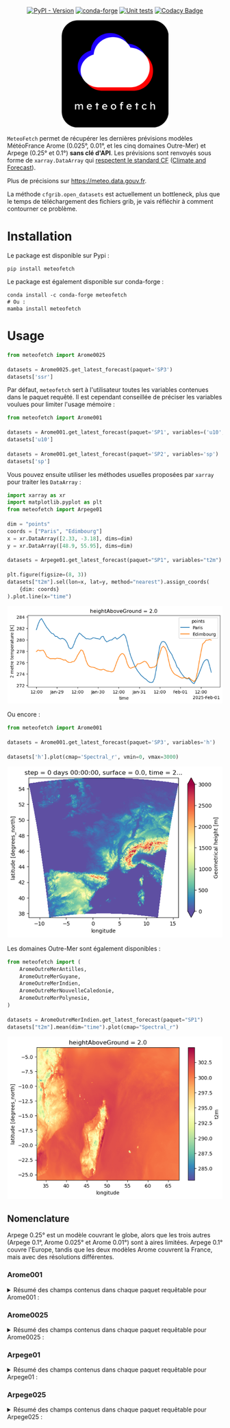 <div align="center">
  
[![PyPI - Version](https://img.shields.io/pypi/v/meteofetch)](https://pypi.org/project/meteofetch/)
[![conda-forge](https://anaconda.org/conda-forge/meteofetch/badges/version.svg)](https://anaconda.org/conda-forge/meteofetch)
[![Unit tests](https://github.com/CyrilJl/meteofetch/actions/workflows/pytest.yml/badge.svg)](https://github.com/CyrilJl/meteofetch/actions/workflows/pytest.yml)
[![Codacy Badge](https://app.codacy.com/project/badge/Grade/e9c19a5585b94cb884b738fba87073a1)](https://app.codacy.com/gh/CyrilJl/MeteoFetch/dashboard?utm_source=gh&utm_medium=referral&utm_content=&utm_campaign=Badge_grade)

  <a href="https://github.com/CyrilJl/meteofetch">
    <img src="https://raw.githubusercontent.com/CyrilJl/MeteoFetch/main/_static/logo.svg" alt="Logo" width="250"/>
  </a>

</div>

``MeteoFetch`` permet de récupérer les dernières prévisions modèles MétéoFrance Arome (0.025°, 0.01°, et les cinq domaines Outre-Mer) et Arpege (0.25° et 0.1°) **sans clé d'API**.
Les prévisions sont renvoyés sous forme de ``xarray.DataArray`` qui [respectent le standard CF](https://cfchecker.ncas.ac.uk/) ([Climate and Forecast](https://cfconventions.org/)).

Plus de précisions sur <https://meteo.data.gouv.fr>.

La méthode ``cfgrib.open_datasets`` est actuellement un bottleneck, plus que le temps de téléchargement des fichiers grib, je vais réfléchir à comment contourner ce problème.

# Installation

Le package est disponible sur Pypi :

```console
pip install meteofetch
```

Le package est également disponible sur conda-forge :

```console
conda install -c conda-forge meteofetch
# Ou :
mamba install meteofetch
```

# Usage

```python
from meteofetch import Arome0025

datasets = Arome0025.get_latest_forecast(paquet='SP3')
datasets['ssr']
```

Par défaut, ``meteofetch`` sert à l'utilisateur toutes les variables contenues dans le paquet requêté.
Il est cependant conseillée de préciser les variables voulues pour limiter l'usage mémoire :

```python
from meteofetch import Arome001

datasets = Arome001.get_latest_forecast(paquet='SP1', variables=('u10', 'v10'))
datasets['u10']

datasets = Arome001.get_latest_forecast(paquet='SP2', variables='sp')
datasets['sp']
```

Vous pouvez ensuite utiliser les méthodes usuelles proposées par ``xarray`` pour traiter les ``DataArray`` :

```python
import xarray as xr
import matplotlib.pyplot as plt
from meteofetch import Arpege01

dim = "points"
coords = ["Paris", "Edimbourg"]
x = xr.DataArray([2.33, -3.18], dims=dim)
y = xr.DataArray([48.9, 55.95], dims=dim)

datasets = Arpege01.get_latest_forecast(paquet="SP1", variables="t2m")

plt.figure(figsize=(8, 3))
datasets["t2m"].sel(lon=x, lat=y, method="nearest").assign_coords(
    {dim: coords}
).plot.line(x="time")
```

![output_code_1](https://raw.githubusercontent.com/CyrilJl/MeteoFetch/main/_static/time_series.png)

Ou encore :

```python
from meteofetch import Arome001

datasets = Arome001.get_latest_forecast(paquet='SP3', variables='h')

datasets['h'].plot(cmap='Spectral_r', vmin=0, vmax=3000)
```

![output_code_2](https://raw.githubusercontent.com/CyrilJl/MeteoFetch/main/_static/plot_map.png)

Les domaines Outre-Mer sont également disponibles :

```python
from meteofetch import (
    AromeOutreMerAntilles,
    AromeOutreMerGuyane,
    AromeOutreMerIndien,
    AromeOutreMerNouvelleCaledonie,
    AromeOutreMerPolynesie,
)

datasets = AromeOutreMerIndien.get_latest_forecast(paquet="SP1")
datasets["t2m"].mean(dim="time").plot(cmap="Spectral_r")
```

![output_code_3](https://raw.githubusercontent.com/CyrilJl/MeteoFetch/main/_static/plot_map_indien.png)

## Nomenclature

Arpege 0.25° est un modèle couvrant le globe, alors que les trois autres (Arpege 0.1°, Arome 0.025° et Arome 0.01°) sont à aires limitées. Arpege 0.1° couvre l'Europe, tandis que les deux modèles Arome couvrent la France, mais avec des résolutions différentes.

### Arome001

<details>
<summary>Résumé des champs contenus dans chaque paquet requêtable pour Arome001 :</summary>

| Paquet | Champ    | Description                                                 | Dimensions                                     | Shape dun run complet |
|--------|----------|-------------------------------------------------------------|------------------------------------------------|-----------------------|
| SP1    | u10      | 10 metre U wind component                                   | (time, latitude, longitude)                    | (52, 1791, 2801)      |
|        | v10      | 10 metre V wind component                                   | (time, latitude, longitude)                    | (52, 1791, 2801)      |
|        | t2m      | 2 metre temperature                                         | (time, latitude, longitude)                    | (52, 1791, 2801)      |
|        | r2       | 2 metre relative humidity                                   | (time, latitude, longitude)                    | (52, 1791, 2801)      |
|        | efg10    | 10 metre eastward wind gust since previous post-processing  | (time, latitude, longitude)                    | (51, 1791, 2801)      |
|        | nfg10    | 10 metre northward wind gust since previous post-processing | (time, latitude, longitude)                    | (51, 1791, 2801)      |
| SP2    | sp       | Surface pressure                                            | (time, latitude, longitude)                    | (52, 1791, 2801)      |
|        | CAPE_INS | Convective Available Potential Energy instantaneous         | (time, latitude, longitude)                    | (52, 1791, 2801)      |
|        | lcc      | Low cloud cover                                             | (time, latitude, longitude)                    | (51, 1791, 2801)      |
|        | mcc      | Medium cloud cover                                          | (time, latitude, longitude)                    | (51, 1791, 2801)      |
|        | hcc      | High cloud cover                                            | (time, latitude, longitude)                    | (51, 1791, 2801)      |
|        | tgrp     | Graupel (snow pellets) precipitation                        | (time, latitude, longitude)                    | (51, 1791, 2801)      |
|        | tirf     | Time integral of rain flux                                  | (time, latitude, longitude)                    | (51, 1791, 2801)      |
|        | tsnowp   | Total snow precipitation                                    | (time, latitude, longitude)                    | (51, 1791, 2801)      |
| SP3    | h        | Geometrical height                                          | (latitude, longitude)                          | (1791, 2801)          |
| HP1    | ws       | Wind speed                                                  | (time, heightAboveGround, latitude, longitude) | (52, 2, 1791, 2801)   |
|        | u        | U component of wind                                         | (time, heightAboveGround, latitude, longitude) | (52, 2, 1791, 2801)   |
|        | v        | V component of wind                                         | (time, heightAboveGround, latitude, longitude) | (52, 2, 1791, 2801)   |
|        | r        | Relative humidity                                           | (time, heightAboveGround, latitude, longitude) | (52, 4, 1791, 2801)   |
|        | u10      | 10 metre U wind component                                   | (time, latitude, longitude)                    | (52, 1791, 2801)      |
|        | v10      | 10 metre V wind component                                   | (time, latitude, longitude)                    | (52, 1791, 2801)      |
|        | si10     | 10 metre wind speed                                         | (time, latitude, longitude)                    | (52, 1791, 2801)      |
|        | wdir10   | 10 metre wind direction                                     | (time, latitude, longitude)                    | (52, 1791, 2801)      |
|        | wdir     | Wind direction                                              | (time, heightAboveGround, latitude, longitude) | (52, 3, 1791, 2801)   |
|        | u100     | 100 metre U wind component                                  | (time, latitude, longitude)                    | (52, 1791, 2801)      |
|        | v100     | 100 metre V wind component                                  | (time, latitude, longitude)                    | (52, 1791, 2801)      |
|        | si100    | 100 metre wind speed                                        | (time, latitude, longitude)                    | (52, 1791, 2801)      |

</details>

### Arome0025

<details>
<summary>Résumé des champs contenus dans chaque paquet requêtable pour Arome0025 :</summary>

| Paquet | Champ    | Description                                                    | Dimensions                                      | Shape dun run complet |
|--------|----------|----------------------------------------------------------------|-------------------------------------------------|-----------------------|
| SP1    | fg10     | Maximum 10 metre wind gust since previous post-processing      | (time, latitude, longitude)                     | (51, 717, 1121)       |
|        | efg10    | 10 metre eastward wind gust since previous post-processing     | (time, latitude, longitude)                     | (51, 717, 1121)       |
|        | nfg10    | 10 metre northward wind gust since previous post-processing    | (time, latitude, longitude)                     | (51, 717, 1121)       |
|        | u10      | 10 metre U wind component                                      | (time, latitude, longitude)                     | (52, 717, 1121)       |
|        | v10      | 10 metre V wind component                                      | (time, latitude, longitude)                     | (52, 717, 1121)       |
|        | si10     | 10 metre wind speed                                            | (time, latitude, longitude)                     | (52, 717, 1121)       |
|        | wdir10   | 10 metre wind direction                                        | (time, latitude, longitude)                     | (52, 717, 1121)       |
|        | t2m      | 2 metre temperature                                            | (time, latitude, longitude)                     | (52, 717, 1121)       |
|        | r2       | 2 metre relative humidity                                      | (time, latitude, longitude)                     | (52, 717, 1121)       |
|        | prmsl    | Pressure reduced to MSL                                        | (time, latitude, longitude)                     | (52, 717, 1121)       |
|        | ssrd     | Surface short-wave (solar) radiation downwards                 | (time, latitude, longitude)                     | (51, 717, 1121)       |
|        | tp       | Total Precipitation                                            | (time, latitude, longitude)                     | (51, 717, 1121)       |
|        | tgrp     | Graupel (snow pellets) precipitation                           | (time, latitude, longitude)                     | (51, 717, 1121)       |
|        | tsnowp   | Total snow precipitation                                       | (time, latitude, longitude)                     | (51, 717, 1121)       |
| SP2    | d2m      | 2 metre dewpoint temperature                                   | (time, latitude, longitude)                     | (52, 717, 1121)       |
|        | sh2      | 2 metre specific humidity                                      | (time, latitude, longitude)                     | (52, 717, 1121)       |
|        | mx2t     | Maximum temperature at 2 metres since previous post-processing | (time, latitude, longitude)                     | (51, 717, 1121)       |
|        | mn2t     | Minimum temperature at 2 metres since previous post-processing | (time, latitude, longitude)                     | (51, 717, 1121)       |
|        | t        | Temperature                                                    | (time, latitude, longitude)                     | (52, 717, 1121)       |
|        | sp       | Surface pressure                                               | (time, latitude, longitude)                     | (52, 717, 1121)       |
|        | blh      | Boundary layer height                                          | (time, latitude, longitude)                     | (52, 717, 1121)       |
|        | h        | Geometrical height                                             | (latitude, longitude)                           | (717, 1121)           |
|        | lcc      | Low cloud cover                                                | (time, latitude, longitude)                     | (51, 717, 1121)       |
|        | mcc      | Medium cloud cover                                             | (time, latitude, longitude)                     | (51, 717, 1121)       |
|        | hcc      | High cloud cover                                               | (time, latitude, longitude)                     | (51, 717, 1121)       |
|        | tirf     | Time integral of rain flux                                     | (time, latitude, longitude)                     | (51, 717, 1121)       |
|        | CAPE_INS | Convective Available Potential Energy instantaneous            | (time, latitude, longitude)                     | (52, 717, 1121)       |
| SP3    | sshf     | Time-integrated surface sensible heat net flux                 | (time, latitude, longitude)                     | (51, 717, 1121)       |
|        | slhf     | Time-integrated surface latent heat net flux                   | (time, latitude, longitude)                     | (51, 717, 1121)       |
|        | strd     | Surface long-wave (thermal) radiation downwards                | (time, latitude, longitude)                     | (51, 717, 1121)       |
|        | ssr      | Surface net short-wave (solar) radiation                       | (time, latitude, longitude)                     | (51, 717, 1121)       |
|        | str      | Surface net long-wave (thermal) radiation                      | (time, latitude, longitude)                     | (51, 717, 1121)       |
|        | ssrc     | Surface net short-wave (solar) radiation, clear sky            | (time, latitude, longitude)                     | (51, 717, 1121)       |
|        | strc     | Surface net long-wave (thermal) radiation, clear sky           | (time, latitude, longitude)                     | (51, 717, 1121)       |
|        | iews     | Instantaneous eastward turbulent surface stress                | (time, latitude, longitude)                     | (51, 717, 1121)       |
|        | inss     | Instantaneous northward turbulent surface stress               | (time, latitude, longitude)                     | (51, 717, 1121)       |
| IP1    | z        | Geopotential                                                   | (time, isobaricInhPa, latitude, longitude)      | (52, 24, 717, 1121)   |
|        | t        | Temperature                                                    | (time, isobaricInhPa, latitude, longitude)      | (52, 24, 717, 1121)   |
|        | u        | U component of wind                                            | (time, isobaricInhPa, latitude, longitude)      | (52, 24, 717, 1121)   |
|        | v        | V component of wind                                            | (time, isobaricInhPa, latitude, longitude)      | (52, 24, 717, 1121)   |
|        | r        | Relative humidity                                              | (time, isobaricInhPa, latitude, longitude)      | (52, 24, 717, 1121)   |
| IP2    | crwc     | Specific rain water content                                    | (time, isobaricInhPa, latitude, longitude)      | (52, 24, 717, 1121)   |
|        | cswc     | Specific snow water content                                    | (time, isobaricInhPa, latitude, longitude)      | (52, 24, 717, 1121)   |
|        | clwc     | Specific cloud liquid water content                            | (time, isobaricInhPa, latitude, longitude)      | (52, 24, 717, 1121)   |
|        | ciwc     | Specific cloud ice water content                               | (time, isobaricInhPa, latitude, longitude)      | (52, 24, 717, 1121)   |
|        | cc       | Fraction of cloud cover                                        | (time, isobaricInhPa, latitude, longitude)      | (52, 24, 717, 1121)   |
| IP3    | ws       | Wind speed                                                     | (time, isobaricInhPa, latitude, longitude)      | (52, 24, 717, 1121)   |
|        | pv       | Potential vorticity                                            | (time, isobaricInhPa, latitude, longitude)      | (52, 24, 717, 1121)   |
|        | q        | Specific humidity                                              | (time, isobaricInhPa, latitude, longitude)      | (52, 24, 717, 1121)   |
|        | w        | Vertical velocity                                              | (time, isobaricInhPa, latitude, longitude)      | (52, 24, 717, 1121)   |
|        | dpt      | Dew point temperature                                          | (time, isobaricInhPa, latitude, longitude)      | (52, 24, 717, 1121)   |
|        | wdir     | Wind direction                                                 | (time, isobaricInhPa, latitude, longitude)      | (52, 24, 717, 1121)   |
|        | wz       | Geometric vertical velocity                                    | (time, isobaricInhPa, latitude, longitude)      | (52, 24, 717, 1121)   |
| IP4    | tke      | Turbulent kinetic energy                                       | (time, isobaricInhPa, latitude, longitude)      | (51, 24, 717, 1121)   |
| IP5    | vo       | Vorticity (relative)                                           | (time, isobaricInhPa, latitude, longitude)      | (52, 5, 717, 1121)    |
|        | absv     | Absolute vorticity                                             | (time, isobaricInhPa, latitude, longitude)      | (52, 5, 717, 1121)    |
|        | papt     | Pseudo-adiabatic potential temperature                         | (time, isobaricInhPa, latitude, longitude)      | (52, 20, 717, 1121)   |
|        | z        | Geopotential                                                   | (time, potentialVorticity, latitude, longitude) | (52, 2, 717, 1121)    |
|        | u        | U component of wind                                            | (time, potentialVorticity, latitude, longitude) | (52, 2, 717, 1121)    |
|        | v        | V component of wind                                            | (time, potentialVorticity, latitude, longitude) | (52, 2, 717, 1121)    |
| HP1    | ws       | Wind speed                                                     | (time, heightAboveGround, latitude, longitude)  | (52, 22, 717, 1121)   |
|        | u        | U component of wind                                            | (time, heightAboveGround, latitude, longitude)  | (52, 22, 717, 1121)   |
|        | v        | V component of wind                                            | (time, heightAboveGround, latitude, longitude)  | (52, 22, 717, 1121)   |
|        | pres     | Pressure                                                       | (time, heightAboveGround, latitude, longitude)  | (52, 25, 717, 1121)   |
|        | t        | Temperature                                                    | (time, heightAboveGround, latitude, longitude)  | (52, 25, 717, 1121)   |
|        | r        | Relative humidity                                              | (time, heightAboveGround, latitude, longitude)  | (52, 25, 717, 1121)   |
|        | u10      | 10 metre U wind component                                      | (time, latitude, longitude)                     | (52, 717, 1121)       |
|        | v10      | 10 metre V wind component                                      | (time, latitude, longitude)                     | (52, 717, 1121)       |
|        | si10     | 10 metre wind speed                                            | (time, latitude, longitude)                     | (52, 717, 1121)       |
|        | wdir10   | 10 metre wind direction                                        | (time, latitude, longitude)                     | (52, 717, 1121)       |
|        | wdir     | Wind direction                                                 | (time, heightAboveGround, latitude, longitude)  | (52, 24, 717, 1121)   |
|        | u200     | 200 metre U wind component                                     | (time, latitude, longitude)                     | (52, 717, 1121)       |
|        | v200     | 200 metre V wind component                                     | (time, latitude, longitude)                     | (52, 717, 1121)       |
|        | si200    | 200 metre wind speed                                           | (time, latitude, longitude)                     | (52, 717, 1121)       |
|        | u100     | 100 metre U wind component                                     | (time, latitude, longitude)                     | (52, 717, 1121)       |
|        | v100     | 100 metre V wind component                                     | (time, latitude, longitude)                     | (52, 717, 1121)       |
|        | si100    | 100 metre wind speed                                           | (time, latitude, longitude)                     | (52, 717, 1121)       |
| HP2    | crwc     | Specific rain water content                                    | (time, heightAboveGround, latitude, longitude)  | (52, 25, 717, 1121)   |
|        | cswc     | Specific snow water content                                    | (time, heightAboveGround, latitude, longitude)  | (52, 25, 717, 1121)   |
|        | z        | Geopotential                                                   | (time, heightAboveGround, latitude, longitude)  | (52, 25, 717, 1121)   |
|        | q        | Specific humidity                                              | (time, heightAboveGround, latitude, longitude)  | (52, 25, 717, 1121)   |
|        | clwc     | Specific cloud liquid water content                            | (time, heightAboveGround, latitude, longitude)  | (52, 25, 717, 1121)   |
|        | ciwc     | Specific cloud ice water content                               | (time, heightAboveGround, latitude, longitude)  | (52, 25, 717, 1121)   |
|        | cc       | Fraction of cloud cover                                        | (time, heightAboveGround, latitude, longitude)  | (52, 25, 717, 1121)   |
|        | dpt      | Dew point temperature                                          | (time, heightAboveGround, latitude, longitude)  | (52, 25, 717, 1121)   |
|        | tke      | Turbulent kinetic energy                                       | (time, heightAboveGround, latitude, longitude)  | (51, 25, 717, 1121)   |

</details>

### Arpege01

<details>
<summary>Résumé des champs contenus dans chaque paquet requêtable pour Arpege01 :</summary>

| Paquet | Champ    | Description                                                    | Dimensions                                      | Shape dun run complet |
|--------|----------|----------------------------------------------------------------|-------------------------------------------------|-----------------------|
| SP1    | fg10     | Maximum 10 metre wind gust since previous post-processing      | (time, latitude, longitude)                     | (102, 521, 741)       |
|        | efg10    | 10 metre eastward wind gust since previous post-processing     | (time, latitude, longitude)                     | (102, 521, 741)       |
|        | nfg10    | 10 metre northward wind gust since previous post-processing    | (time, latitude, longitude)                     | (102, 521, 741)       |
|        | u10      | 10 metre U wind component                                      | (time, latitude, longitude)                     | (103, 521, 741)       |
|        | v10      | 10 metre V wind component                                      | (time, latitude, longitude)                     | (103, 521, 741)       |
|        | si10     | 10 metre wind speed                                            | (time, latitude, longitude)                     | (103, 521, 741)       |
|        | wdir10   | 10 metre wind direction                                        | (time, latitude, longitude)                     | (103, 521, 741)       |
|        | t2m      | 2 metre temperature                                            | (time, latitude, longitude)                     | (103, 521, 741)       |
|        | r2       | 2 metre relative humidity                                      | (time, latitude, longitude)                     | (103, 521, 741)       |
|        | prmsl    | Pressure reduced to MSL                                        | (time, latitude, longitude)                     | (103, 521, 741)       |
|        | ssrd     | Surface short-wave (solar) radiation downwards                 | (time, latitude, longitude)                     | (102, 521, 741)       |
|        | tp       | Total Precipitation                                            | (time, latitude, longitude)                     | (102, 521, 741)       |
|        | tsnowp   | Total snow precipitation                                       | (time, latitude, longitude)                     | (102, 521, 741)       |
| SP2    | d2m      | 2 metre dewpoint temperature                                   | (time, latitude, longitude)                     | (103, 521, 741)       |
|        | sh2      | 2 metre specific humidity                                      | (time, latitude, longitude)                     | (67, 521, 741)        |
|        | mx2t     | Maximum temperature at 2 metres since previous post-processing | (time, latitude, longitude)                     | (34, 521, 741)        |
|        | mn2t     | Minimum temperature at 2 metres since previous post-processing | (time, latitude, longitude)                     | (34, 521, 741)        |
|        | t        | Temperature                                                    | (time, latitude, longitude)                     | (67, 521, 741)        |
|        | sp       | Surface pressure                                               | (time, latitude, longitude)                     | (67, 521, 741)        |
|        | blh      | Boundary layer height                                          | (time, latitude, longitude)                     | (67, 521, 741)        |
|        | lcc      | Low cloud cover                                                | (time, latitude, longitude)                     | (103, 521, 741)       |
|        | mcc      | Medium cloud cover                                             | (time, latitude, longitude)                     | (103, 521, 741)       |
|        | hcc      | High cloud cover                                               | (time, latitude, longitude)                     | (103, 521, 741)       |
|        | sshf     | Time-integrated surface sensible heat net flux                 | (time, latitude, longitude)                     | (66, 521, 741)        |
|        | slhf     | Time-integrated surface latent heat net flux                   | (time, latitude, longitude)                     | (66, 521, 741)        |
|        | strd     | Surface long-wave (thermal) radiation downwards                | (time, latitude, longitude)                     | (102, 521, 741)       |
|        | ssr      | Surface net short-wave (solar) radiation                       | (time, latitude, longitude)                     | (66, 521, 741)        |
|        | str      | Surface net long-wave (thermal) radiation                      | (time, latitude, longitude)                     | (66, 521, 741)        |
|        | ssrc     | Surface net short-wave (solar) radiation, clear sky            | (time, latitude, longitude)                     | (66, 521, 741)        |
|        | strc     | Surface net long-wave (thermal) radiation, clear sky           | (time, latitude, longitude)                     | (66, 521, 741)        |
|        | iews     | Instantaneous eastward turbulent surface stress                | (time, latitude, longitude)                     | (66, 521, 741)        |
|        | inss     | Instantaneous northward turbulent surface stress               | (time, latitude, longitude)                     | (66, 521, 741)        |
|        | h        | Geometrical height                                             | (latitude, longitude)                           | (521, 741)            |
|        | CAPE_INS | Convective Available Potential Energy instantaneous            | (time, latitude, longitude)                     | (67, 521, 741)        |
| IP1    | z        | Geopotential                                                   | (time, isobaricInhPa, latitude, longitude)      | (67, 24, 521, 741)    |
|        | t        | Temperature                                                    | (time, isobaricInhPa, latitude, longitude)      | (67, 24, 521, 741)    |
|        | u        | U component of wind                                            | (time, isobaricInhPa, latitude, longitude)      | (67, 24, 521, 741)    |
|        | v        | V component of wind                                            | (time, isobaricInhPa, latitude, longitude)      | (67, 24, 521, 741)    |
|        | r        | Relative humidity                                              | (time, isobaricInhPa, latitude, longitude)      | (67, 24, 521, 741)    |
| IP2    | ws       | Wind speed                                                     | (time, isobaricInhPa, latitude, longitude)      | (67, 24, 521, 741)    |
|        | q        | Specific humidity                                              | (time, isobaricInhPa, latitude, longitude)      | (67, 24, 521, 741)    |
|        | w        | Vertical velocity                                              | (time, isobaricInhPa, latitude, longitude)      | (67, 24, 521, 741)    |
|        | dpt      | Dew point temperature                                          | (time, isobaricInhPa, latitude, longitude)      | (67, 24, 521, 741)    |
|        | wdir     | Wind direction                                                 | (time, isobaricInhPa, latitude, longitude)      | (67, 24, 521, 741)    |
| IP3    | clwc     | Specific cloud liquid water content                            | (time, isobaricInhPa, latitude, longitude)      | (67, 24, 521, 741)    |
|        | ciwc     | Specific cloud ice water content                               | (time, isobaricInhPa, latitude, longitude)      | (67, 24, 521, 741)    |
|        | cc       | Fraction of cloud cover                                        | (time, isobaricInhPa, latitude, longitude)      | (67, 24, 521, 741)    |
|        | tke      | Turbulent kinetic energy                                       | (time, isobaricInhPa, latitude, longitude)      | (67, 24, 521, 741)    |
| IP4    | pv       | Potential vorticity                                            | (time, isobaricInhPa, latitude, longitude)      | (67, 24, 521, 741)    |
|        | vo       | Vorticity (relative)                                           | (time, isobaricInhPa, latitude, longitude)      | (67, 4, 521, 741)     |
|        | absv     | Absolute vorticity                                             | (time, isobaricInhPa, latitude, longitude)      | (67, 4, 521, 741)     |
|        | papt     | Pseudo-adiabatic potential temperature                         | (time, isobaricInhPa, latitude, longitude)      | (67, 20, 521, 741)    |
|        | z        | Geopotential                                                   | (time, potentialVorticity, latitude, longitude) | (67, 2, 521, 741)     |
|        | u        | U component of wind                                            | (time, potentialVorticity, latitude, longitude) | (67, 2, 521, 741)     |
|        | v        | V component of wind                                            | (time, potentialVorticity, latitude, longitude) | (67, 2, 521, 741)     |
| HP1    | ws       | Wind speed                                                     | (time, heightAboveGround, latitude, longitude)  | (103, 22, 521, 741)   |
|        | u        | U component of wind                                            | (time, heightAboveGround, latitude, longitude)  | (103, 22, 521, 741)   |
|        | v        | V component of wind                                            | (time, heightAboveGround, latitude, longitude)  | (103, 22, 521, 741)   |
|        | pres     | Pressure                                                       | (time, heightAboveGround, latitude, longitude)  | (67, 24, 521, 741)    |
|        | t        | Temperature                                                    | (time, heightAboveGround, latitude, longitude)  | (67, 24, 521, 741)    |
|        | r        | Relative humidity                                              | (time, heightAboveGround, latitude, longitude)  | (67, 24, 521, 741)    |
|        | wdir     | Wind direction                                                 | (time, heightAboveGround, latitude, longitude)  | (103, 24, 521, 741)   |
|        | u200     | 200 metre U wind component                                     | (time, latitude, longitude)                     | (67, 521, 741)        |
|        | v200     | 200 metre V wind component                                     | (time, latitude, longitude)                     | (67, 521, 741)        |
|        | si200    | 200 metre wind speed                                           | (time, latitude, longitude)                     | (67, 521, 741)        |
|        | u100     | 100 metre U wind component                                     | (time, latitude, longitude)                     | (103, 521, 741)       |
|        | v100     | 100 metre V wind component                                     | (time, latitude, longitude)                     | (103, 521, 741)       |
|        | si100    | 100 metre wind speed                                           | (time, latitude, longitude)                     | (103, 521, 741)       |
| HP2    | z        | Geopotential                                                   | (time, heightAboveGround, latitude, longitude)  | (67, 24, 521, 741)    |
|        | q        | Specific humidity                                              | (time, heightAboveGround, latitude, longitude)  | (67, 24, 521, 741)    |
|        | clwc     | Specific cloud liquid water content                            | (time, heightAboveGround, latitude, longitude)  | (67, 24, 521, 741)    |
|        | ciwc     | Specific cloud ice water content                               | (time, heightAboveGround, latitude, longitude)  | (49, 24, 521, 741)    |
|        | cc       | Fraction of cloud cover                                        | (time, heightAboveGround, latitude, longitude)  | (67, 24, 521, 741)    |
|        | dpt      | Dew point temperature                                          | (time, heightAboveGround, latitude, longitude)  | (67, 24, 521, 741)    |
|        | tke      | Turbulent kinetic energy                                       | (time, heightAboveGround, latitude, longitude)  | (67, 24, 521, 741)    |

</details>

### Arpege025

<details>
<summary>Résumé des champs contenus dans chaque paquet requêtable pour Arpege025 :</summary>

| Paquet | Champ    | Description                                                    | Dimensions                                      | Shape dun run complet |
|--------|----------|----------------------------------------------------------------|-------------------------------------------------|-----------------------|
| SP1    | fg10     | Maximum 10 metre wind gust since previous post-processing      | (time, latitude, longitude)                     | (33, 721, 1440)       |
|        | efg10    | 10 metre eastward wind gust since previous post-processing     | (time, latitude, longitude)                     | (33, 721, 1440)       |
|        | nfg10    | 10 metre northward wind gust since previous post-processing    | (time, latitude, longitude)                     | (33, 721, 1440)       |
|        | u10      | 10 metre U wind component                                      | (time, latitude, longitude)                     | (34, 721, 1440)       |
|        | v10      | 10 metre V wind component                                      | (time, latitude, longitude)                     | (34, 721, 1440)       |
|        | si10     | 10 metre wind speed                                            | (time, latitude, longitude)                     | (34, 721, 1440)       |
|        | wdir10   | 10 metre wind direction                                        | (time, latitude, longitude)                     | (34, 721, 1440)       |
|        | t2m      | 2 metre temperature                                            | (time, latitude, longitude)                     | (34, 721, 1440)       |
|        | r2       | 2 metre relative humidity                                      | (time, latitude, longitude)                     | (34, 721, 1440)       |
|        | prmsl    | Pressure reduced to MSL                                        | (time, latitude, longitude)                     | (34, 721, 1440)       |
|        | ssrd     | Surface short-wave (solar) radiation downwards                 | (time, latitude, longitude)                     | (33, 721, 1440)       |
|        | tp       | Total Precipitation                                            | (time, latitude, longitude)                     | (33, 721, 1440)       |
|        | tsnowp   | Total snow precipitation                                       | (time, latitude, longitude)                     | (33, 721, 1440)       |
| SP2    | d2m      | 2 metre dewpoint temperature                                   | (time, latitude, longitude)                     | (34, 721, 1440)       |
|        | sh2      | 2 metre specific humidity                                      | (time, latitude, longitude)                     | (34, 721, 1440)       |
|        | mx2t     | Maximum temperature at 2 metres since previous post-processing | (time, latitude, longitude)                     | (33, 721, 1440)       |
|        | mn2t     | Minimum temperature at 2 metres since previous post-processing | (time, latitude, longitude)                     | (33, 721, 1440)       |
|        | t        | Temperature                                                    | (time, latitude, longitude)                     | (34, 721, 1440)       |
|        | sp       | Surface pressure                                               | (time, latitude, longitude)                     | (34, 721, 1440)       |
|        | blh      | Boundary layer height                                          | (time, latitude, longitude)                     | (34, 721, 1440)       |
|        | lcc      | Low cloud cover                                                | (time, latitude, longitude)                     | (34, 721, 1440)       |
|        | mcc      | Medium cloud cover                                             | (time, latitude, longitude)                     | (34, 721, 1440)       |
|        | hcc      | High cloud cover                                               | (time, latitude, longitude)                     | (34, 721, 1440)       |
|        | sshf     | Time-integrated surface sensible heat net flux                 | (time, latitude, longitude)                     | (33, 721, 1440)       |
|        | slhf     | Time-integrated surface latent heat net flux                   | (time, latitude, longitude)                     | (33, 721, 1440)       |
|        | strd     | Surface long-wave (thermal) radiation downwards                | (time, latitude, longitude)                     | (33, 721, 1440)       |
|        | ssr      | Surface net short-wave (solar) radiation                       | (time, latitude, longitude)                     | (33, 721, 1440)       |
|        | str      | Surface net long-wave (thermal) radiation                      | (time, latitude, longitude)                     | (33, 721, 1440)       |
|        | iews     | Instantaneous eastward turbulent surface stress                | (time, latitude, longitude)                     | (33, 721, 1440)       |
|        | inss     | Instantaneous northward turbulent surface stress               | (time, latitude, longitude)                     | (33, 721, 1440)       |
|        | h        | Geometrical height                                             | (latitude, longitude)                           | (721, 1440)           |
|        | CAPE_INS | Convective Available Potential Energy instantaneous            | (time, latitude, longitude)                     | (34, 721, 1440)       |
| IP1    | z        | Geopotential                                                   | (time, isobaricInhPa, latitude, longitude)      | (34, 34, 721, 1440)   |
|        | t        | Temperature                                                    | (time, isobaricInhPa, latitude, longitude)      | (34, 34, 721, 1440)   |
|        | u        | U component of wind                                            | (time, isobaricInhPa, latitude, longitude)      | (34, 34, 721, 1440)   |
|        | v        | V component of wind                                            | (time, isobaricInhPa, latitude, longitude)      | (34, 34, 721, 1440)   |
|        | r        | Relative humidity                                              | (time, isobaricInhPa, latitude, longitude)      | (34, 34, 721, 1440)   |
| IP2    | ws       | Wind speed                                                     | (time, isobaricInhPa, latitude, longitude)      | (34, 34, 721, 1440)   |
|        | q        | Specific humidity                                              | (time, isobaricInhPa, latitude, longitude)      | (34, 34, 721, 1440)   |
|        | w        | Vertical velocity                                              | (time, isobaricInhPa, latitude, longitude)      | (34, 34, 721, 1440)   |
|        | dpt      | Dew point temperature                                          | (time, isobaricInhPa, latitude, longitude)      | (34, 34, 721, 1440)   |
|        | wdir     | Wind direction                                                 | (time, isobaricInhPa, latitude, longitude)      | (34, 34, 721, 1440)   |
| IP3    | clwc     | Specific cloud liquid water content                            | (time, isobaricInhPa, latitude, longitude)      | (34, 24, 721, 1440)   |
|        | ciwc     | Specific cloud ice water content                               | (time, isobaricInhPa, latitude, longitude)      | (34, 24, 721, 1440)   |
|        | cc       | Fraction of cloud cover                                        | (time, isobaricInhPa, latitude, longitude)      | (34, 24, 721, 1440)   |
|        | tke      | Turbulent kinetic energy                                       | (time, isobaricInhPa, latitude, longitude)      | (34, 24, 721, 1440)   |
| IP4    | pv       | Potential vorticity                                            | (time, isobaricInhPa, latitude, longitude)      | (34, 26, 721, 1440)   |
|        | vo       | Vorticity (relative)                                           | (time, isobaricInhPa, latitude, longitude)      | (34, 26, 721, 1440)   |
|        | absv     | Absolute vorticity                                             | (time, isobaricInhPa, latitude, longitude)      | (34, 26, 721, 1440)   |
|        | papt     | Pseudo-adiabatic potential temperature                         | (time, isobaricInhPa, latitude, longitude)      | (34, 20, 721, 1440)   |
|        | z        | Geopotential                                                   | (time, potentialVorticity, latitude, longitude) | (34, 3, 721, 1440)    |
|        | u        | U component of wind                                            | (time, potentialVorticity, latitude, longitude) | (34, 3, 721, 1440)    |
|        | v        | V component of wind                                            | (time, potentialVorticity, latitude, longitude) | (34, 3, 721, 1440)    |
| HP1    | ws       | Wind speed                                                     | (time, heightAboveGround, latitude, longitude)  | (34, 22, 721, 1440)   |
|        | u        | U component of wind                                            | (time, heightAboveGround, latitude, longitude)  | (34, 22, 721, 1440)   |
|        | v        | V component of wind                                            | (time, heightAboveGround, latitude, longitude)  | (34, 22, 721, 1440)   |
|        | pres     | Pressure                                                       | (time, heightAboveGround, latitude, longitude)  | (34, 24, 721, 1440)   |
|        | t        | Temperature                                                    | (time, heightAboveGround, latitude, longitude)  | (34, 24, 721, 1440)   |
|        | r        | Relative humidity                                              | (time, heightAboveGround, latitude, longitude)  | (34, 24, 721, 1440)   |
|        | wdir     | Wind direction                                                 | (time, heightAboveGround, latitude, longitude)  | (34, 24, 721, 1440)   |
|        | u200     | 200 metre U wind component                                     | (time, latitude, longitude)                     | (34, 721, 1440)       |
|        | v200     | 200 metre V wind component                                     | (time, latitude, longitude)                     | (34, 721, 1440)       |
|        | si200    | 200 metre wind speed                                           | (time, latitude, longitude)                     | (34, 721, 1440)       |
|        | u100     | 100 metre U wind component                                     | (time, latitude, longitude)                     | (34, 721, 1440)       |
|        | v100     | 100 metre V wind component                                     | (time, latitude, longitude)                     | (34, 721, 1440)       |
|        | si100    | 100 metre wind speed                                           | (time, latitude, longitude)                     | (34, 721, 1440)       |
| HP2    | z        | Geopotential                                                   | (time, heightAboveGround, latitude, longitude)  | (34, 24, 721, 1440)   |
|        | q        | Specific humidity                                              | (time, heightAboveGround, latitude, longitude)  | (34, 24, 721, 1440)   |
|        | clwc     | Specific cloud liquid water content                            | (time, heightAboveGround, latitude, longitude)  | (34, 24, 721, 1440)   |
|        | ciwc     | Specific cloud ice water content                               | (time, heightAboveGround, latitude, longitude)  | (34, 24, 721, 1440)   |
|        | cc       | Fraction of cloud cover                                        | (time, heightAboveGround, latitude, longitude)  | (34, 24, 721, 1440)   |
|        | dpt      | Dew point temperature                                          | (time, heightAboveGround, latitude, longitude)  | (34, 24, 721, 1440)   |
|        | tke      | Turbulent kinetic energy                                       | (time, heightAboveGround, latitude, longitude)  | (34, 24, 721, 1440)   |

</details>
